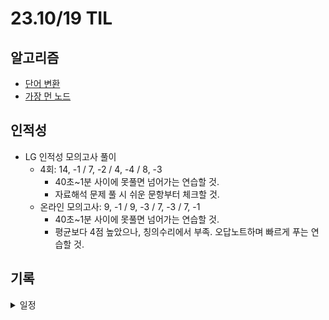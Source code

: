 # 23.10/19 TIL

## 알고리즘

- [단어 변환](https://github.com/JinsuYeo/Programmers-Algorithm/blob/main/%EB%8B%A8%EC%96%B4_%EB%B3%80%ED%99%98)
- [가장 먼 노드](https://github.com/JinsuYeo/Programmers-Algorithm/blob/main/%EA%B0%80%EC%9E%A5_%EB%A8%BC_%EB%85%B8%EB%93%9C)

## 인적성

- LG 인적성 모의고사 풀이
  - 4회: 14, -1 / 7, -2 / 4, -4 / 8, -3
    - 40초~1분 사이에 못풀면 넘어가는 연습할 것.
    - 자료해석 문제 풀 시 쉬운 문항부터 체크할 것.
  - 온라인 모의고사: 9, -1 / 9, -3 / 7, -3 / 7, -1
    - 40초~1분 사이에 못풀면 넘어가는 연습할 것.
    - 평균보다 4점 높았으나, 칭의수리에서 부족. 오답노트하며 빠르게 푸는 연습할 것.

## 기록

<details>
<summary>일정</summary>
### **👨🏻‍💼 일간 목표(Daily)_1**

[👨🏻‍💻 일간목표](https://www.notion.so/98e09253c60544c6a68849907b02c2ac?pvs=21)

- 5시30분~8시(2h30m)
  - 🌅 **아침 리추얼**
    - [ ]
- 8~9시(1h)
  - [ ]
- 9~10시(1h)
  - [ ]
- 10~11시(1h)
  - [ ]
- 11~12시(1h)
  - [ ]
- 12~13시(1h)
  - [x] 휴식(50m)
  - [x] 일정 작성(10m)
- 13~14시(1h)
  - [x] 인적성 공부(1m)
- 14~15시(1h)
  - [x] 식사(30m)
  - [x] 휴식(30m)

### **👨🏻‍💼 일간 목표(Daily)\_2**

- 15~16시(1h)
  - [x] 인적성 공부(30m)
  - [ ] lg 코테 사전 테스트(30m)
- 16~17시(1h)
  - [ ] 알고리즘 문제 풀이(1h)
  - [x] 인적성 공부(1h)
- 17~18시(1h)
  - [ ] 알고리즘 문제 풀이(30m)
- 18~19시(1h)
  - [x] 인적성 공부(30h)
  - [x] 휴식 및 식사(30m)
- 19~20시(1h)
  - [x] 알고리즘 문제 풀이(1h)
- 20~21시(1h)
  - [x] 인적성 공부(1m)
- 21~22시(1h)
  - [ ] 인적성 공부(1h)
- 22~23시(1h)
  - [x] TIL 작성(10m)
  - [x] 인적성 공부(50m)
  - **🌆 저녁 리추얼**
    - [ ]
- 23~24시(1h)
  - [x] 알고리즘 문제 풀이(1h)
- 📆 **일간 프리뷰** - **오늘 하루는 어땠나?** -
</details>
